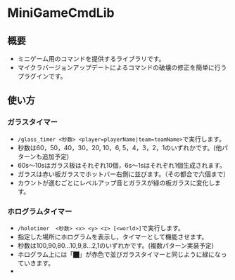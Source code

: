# MiniGameCmdLib
## 概要
- ミニゲーム用のコマンドを提供するライブラリです。
- マイクラバージョンアップデートによるコマンドの破壊の修正を簡単に行うプラグインです。

## 使い方
### ガラスタイマー
- `/glass_timer <秒数> <player=playerName|team=teamName>`で実行します。
- 秒数は60，50，40，30，20, 10，6, 5，4，3，2，1のいずれかです。(他パターンも追加予定)
- 60s〜10sはガラス板はそれぞれ10個，6s〜1sはそれぞれ1個生成されます。
- ガラスは赤い板ガラスでホットバー右側に並びます。（その都合で六個まで）
- カウントが進むごとにレベルアップ音とガラスが緑の板ガラスに変化します。

### ホログラムタイマー
-  `/holotimer  <秒数> <x> <y> <z> [<world>]`で実行します。
- 指定した場所にホログラムを表示し，タイマーとして機能させます。
- 秒数は100,90,80…10,9,8…2,1のいずれかです。(複数パターン実装予定)
- ホログラム上には「⬛︎」が赤色で並びガラスタイマーと同じように緑になっていきます。
- 